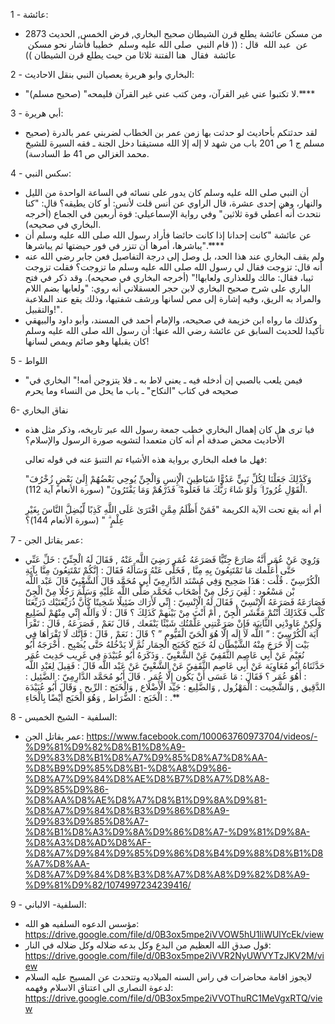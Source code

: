1 - عائشة:
-  من مسكن عائشة يطلع قرن الشيطان صحيح البخاري, فرض الخمس, الحديث 2873 عن ‏ ‏عبد الله ‏ ‏‏قال : (( ‏قام النبي ‏ ‏صلى الله عليه وسلم ‏ ‏خطيبا فأشار نحو مسكن ‏ ‏عائشة ‏ ‏فقال ‏ ‏هنا الفتنة ثلاثا من حيث يطلع قرن الشيطان ))

2 - البخاري وابو هريرة يعصيان النبي بنقل الاحاديث:
-  "لا تكتبوا عني غير القرآن، ومن كتب عني غير القرآن فليمحه" (صحيح مسلم).****

3  - أبي هريرة:
- لقد حدثتكم بأحاديث لو حدثت بها زمن عمر بن الخطاب لضربني عمر بالدرة (صحيح مسلم ج 1 ص 201 باب من شهد لا إله إلا الله مستيقنا دخل الجنة ـ فقه السيرة للشيخ محمد الغزالي ص 41 ط السادسة).

4 - سكس  النبي:
-  أن النبي صلى الله عليه وسلم كان يدور على نسائه في الساعة الواحدة من الليل والنهار، وهن إحدى عشرة، قال الراوي عن أنس قلت لأنس: أو كان يطيقه؟ قال: "كنا نتحدث أنه أُعطي قوة ثلاثين" وفي رواية الإسماعيلي: قوة أربعين في الجماع (أخرجه البخاري في صحيحه). 
- عن عائشة "كانت إحدانا إذا كانت حائضا فأراد رسول الله صلى الله عليه وسلم أن يباشرها، أمرها أن تتزر في فور حيضتها ثم يباشرها".****
- ولم يقف البخاري عند هذا الحد، بل وصل إلى درجة التفاصيل فعن جابر رضي الله عنه أنه قال: تزوجت فقال لي رسول الله صلى الله عليه وسلم ما تزوجت؟ فقلت تزوجت ثيبا، فقال: مالك وللعذارى ولعابها!" (أخرجه البخاري في صحيحه).
	وقد ذكر في فتح الباري على شرح صحيح البخاري لابن حجر العسقلاني أنه روي: "ولعابها بضم اللام والمراد به الريق، وفيه إشارة إلى مص لسانها ورشف شفتيها، وذلك يقع عند الملاعبة والتقبيل!".
- وكذلك ما رواه ابن خزيمة في صحيحه، والإمام أحمد في المسند، وأبو داود والبيهقي تأكيدا للحديث السابق عن عائشة رضي الله عنها: أن رسول الله صلى الله عليه وسلم كان يقبلها وهو صائم ويمص لسانها!

5 -  اللواط
- "فيمن يلعب بالصبي إن أدخله فيه ـ يعني لاط به ـ فلا يتزوجن أمه!" البخاري في صحيحه في كتاب "النكاح" ـ باب ما يحل من النساء وما يحرم

6- نفاق البخاري
- فيا ترى هل كان إهمال البخاري خطب جمعة رسول الله عبر تاريخه، وذكر مثل هذه الأحاديث محض صدفة أم أنه كان متعمدا لتشويه صورة الرسول والإسلام؟

	فهل ما فعله البخاري برواية هذه الأشياء تم التنبؤ عنه في قوله تعالى:

	"وَكَذَٰلِكَ جَعَلْنَا لِكُلِّ نَبِيٍّ عَدُوًّا شَيَاطِينَ الْإِنسِ وَالْجِنِّ يُوحِي بَعْضُهُمْ إِلَىٰ بَعْضٍ زُخْرُفَ الْقَوْلِ غُرُورًا ۚ وَلَوْ شَاءَ رَبُّكَ مَا فَعَلُوهُ ۖ فَذَرْهُمْ وَمَا يَفْتَرُونَ" (سورة الأنعام آية 112).

	أم أنه يقع تحت الآية الكريمة "فَمَنْ أَظْلَمُ مِمَّنِ افْتَرَىٰ عَلَى اللَّهِ كَذِبًا لِّيُضِلَّ النَّاسَ بِغَيْرِ عِلْمٍ ۗ " (سورة الأنعام 144)؟

7 - عمر يقاتل الجن:
- وَرُوِيَ عَنْ عُمَر أَنَّهُ صَارَعَ جِنِّيًّا فَصَرَعَهُ عُمَر رَضِيَ اللَّه عَنْهُ , فَقَالَ لَهُ الْجِنِّيّ : خَلِّ عَنِّي حَتَّى أُعَلِّمك مَا تَمْتَنِعُونَ بِهِ مِنَّا , فَخَلَّى عَنْهُ وَسَأَلَهُ فَقَالَ : إِنَّكُمْ تَمْتَنِعُونَ مِنَّا بِآيَةِ الْكُرْسِيّ . قُلْت : هَذَا صَحِيح
	وَفِي مُسْنَد الدَّارِمِيّ أَبِي مُحَمَّد قَالَ الشَّعْبِيّ قَالَ عَبْد اللَّه بْن مَسْعُود : لَقِيَ رَجُل مِنْ أَصْحَاب مُحَمَّد صَلَّى اللَّه عَلَيْهِ وَسَلَّمَ رَجُلًا مِنْ الْجِنّ فَصَارَعَهُ فَصَرَعَهُ الْإِنْسِيّ , فَقَالَ لَهُ الْإِنْسِيّ : إِنِّي لَأَرَاك ضَئِيلًا شَخِيتًا كَأَنَّ ذُرَيِّعَتَيْك ذَرَيِّعَتَا كَلْب فَكَذَلِكَ أَنْتُمْ مَعْشَر الْجِنّ , أَمْ أَنْتَ مِنْ بَيْنهمْ كَذَلِكَ ؟ قَالَ : لَا وَاَللَّه إِنِّي مِنْهُمْ لَضَلِيع وَلَكِنْ عَاوِدْنِي الثَّانِيَة فَإِنْ صَرَعْتنِي عَلَّمْتُك شَيْئًا يَنْفَعك , قَالَ نَعَمْ , فَصَرَعَهُ , قَالَ : تَقْرَأ آيَة الْكُرْسِيّ : ” اللَّه لَا إِلَه إِلَّا هُوَ الْحَيّ الْقَيُّوم ” ؟ قَالَ : نَعَمْ , قَالَ : فَإِنَّك لَا تَقْرَأهَا فِي بَيْت إِلَّا خَرَجَ مِنْهُ الشَّيْطَان لَهُ خَبَج كَخَبَج الْحِمَار ثُمَّ لَا يَدْخُلهُ حَتَّى يُصْبِح . أَخْرَجَهُ أَبُو نُعَيْم عَنْ أَبِي عَاصِم الثَّقَفِيّ عَنْ الشَّعْبِيّ . وَذَكَرَهُ أَبُو عُبَيْدَة فِي غَرِيب حَدِيث عُمَر حَدَّثَنَاهُ أَبُو مُعَاوِيَة عَنْ أَبِي عَاصِم الثَّقَفِيّ عَنْ الشَّعْبِيّ عَنْ عَبْد اللَّه قَالَ : فَقِيلَ لِعَبْدِ اللَّه : أَهُوَ عُمَر ؟ فَقَالَ : مَا عَسَى أَنْ يَكُون إِلَّا عُمَر . قَالَ أَبُو مُحَمَّد الدَّارِمِيّ : الضَّئِيل : الدَّقِيق , وَالشَّخِيت : الْمَهْزُول , وَالضَّلِيع : جَيِّد الْأَضْلَاع , وَالْخَبَج : الرِّيح . وَقَالَ أَبُو عُبَيْدَة : الْخَبَج : الضُّرَاط , وَهُوَ الْحَبَج أَيْضًا بِالْحَاءِ .**

8 - السلفية - الشيخ الخميس:  
- عمر يقاتل الجن: https://www.facebook.com/100063760973704/videos/-%D9%81%D9%82%D8%B1%D8%A9-%D9%83%D8%B1%D8%A7%D9%85%D8%A7%D8%AA-%D8%B9%D9%85%D8%B1-%D8%A8%D9%86-%D8%A7%D9%84%D8%AE%D8%B7%D8%A7%D8%A8-%D9%85%D9%86-%D8%AA%D8%AE%D8%A7%D8%B1%D9%8A%D9%81-%D8%A7%D9%84%D8%B3%D9%86%D8%A9-%D9%83%D9%85%D8%A7-%D8%B1%D8%A3%D9%8A%D9%86%D8%A7-%D9%81%D9%8A-%D8%A3%D8%AD%D8%AF-%D8%A7%D9%84%D9%85%D9%86%D8%B4%D9%88%D8%B1%D8%A7%D8%AA-%D8%A7%D9%84%D8%B3%D8%A7%D8%A8%D9%82%D8%A9-%D9%81%D9%82/1074997234239416/

9  -  السلفية- الالباني:
- مؤسس الدعوه السلفيه هو الله: https://drive.google.com/file/d/0B3ox5mpe2iVVOW5hU1liWUlYcEk/view
- قول صدق الله العظيم من البدع وكل بدعه ضلاله وكل ضلاله في النار: https://drive.google.com/file/d/0B3ox5mpe2iVVR2NyUWVYTzJKV2M/view
- لايجوز اقامة محاضرات في راس السنه الميلاديه وتتحدث عن المسيح عليه السلام لدعوة النصارى الى اعتناق الاسلام وفهمه: https://drive.google.com/file/d/0B3ox5mpe2iVVOThuRC1MeVgxRTQ/view